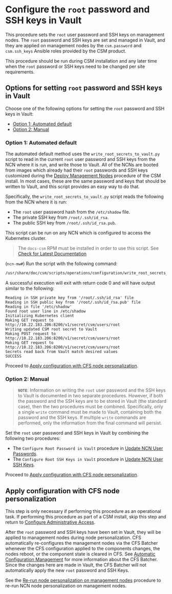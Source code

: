 # Configure the `root` password and SSH keys in Vault

This procedure sets the `root` user password and SSH keys on management nodes. The `root` password
and SSH keys are set and managed in Vault, and they are applied on management nodes by the
`csm.password` and `csm.ssh_keys` Ansible roles provided by the CSM product.

This procedure should be run during CSM installation and any later time when the `root` password or
SSH keys need to be changed per site requirements.

## Options for setting `root` password and SSH keys in Vault

Choose one of the following options for setting the `root` password and SSH keys in Vault:

- [Option 1: Automated default](#option-1-automated-default)
- [Option 2: Manual](#option-2-manual)

### Option 1: Automated default

The automated default method uses the `write_root_secrets_to_vault.py` script to read in the current
`root` user password and SSH keys from the NCN where it is run, and write those to Vault. All of the NCNs are
booted from images which already had their `root` passwords and SSH keys customized during the
[Deploy Management Nodes](../../install/deploy_non-compute_nodes.md#2-deploy-management-nodes)
procedure of the CSM install. In most cases, these are the same password and keys that should be
written to Vault, and this script provides an easy way to do that.

Specifically, the `write_root_secrets_to_vault.py` script reads the following from the NCN where it is run:

- The `root` user password hash from the `/etc/shadow` file.
- The private SSH key from `/root/.ssh/id_rsa`.
- The public SSH key from `/root/.ssh/id_rsa.pub`.

This script can be run on any NCN which is configured to access the Kubernetes cluster.

> The `docs-csm` RPM must be installed in order to use this script. See
> [Check for Latest Documentation](../../update_product_stream/README.md#check-for-latest-documentation)

(`ncn-mw#`) Run the script with the following command:

```bash
/usr/share/doc/csm/scripts/operations/configuration/write_root_secrets_to_vault.py
```

A successful execution will exit with return code 0 and will have output similar to the following:

```text
Reading in SSH private key from '/root/.ssh/id_rsa' file
Reading in SSH public key from '/root/.ssh/id_rsa.pub' file
Reading in file '/etc/shadow'
Found root user line in /etc/shadow
Initializing Kubernetes client
Making GET request to http://10.22.183.206:8200/v1/secret/csm/users/root
Writing updated CSM root secret to Vault
Making POST request to http://10.22.183.206:8200/v1/secret/csm/users/root
Making GET request to http://10.22.183.206:8200/v1/secret/csm/users/root
Secrets read back from Vault match desired values
SUCCESS
```

Proceed to [Apply configuration with CFS node personalization](#apply-configuration-with-cfs-node-personalization).

### Option 2: Manual

> **`NOTE`**: Information on writing the `root` user password and the SSH keys to Vault is documented
> in two separate procedures. However, if both the password and the SSH keys are to be stored
> in Vault (the standard case), then the two procedures must be combined. Specifically, only
> a single `write` command must be made to Vault, containing both the password and the
> SSH keys. If multiple `write` commands are performed, only the information from the
> final command will persist.

Set the `root` user password and SSH keys in Vault by combining the following two procedures:

- The `Configure Root Password in Vault` procedure in [Update NCN User Passwords](../security_and_authentication/Update_NCN_Passwords.md#procedure-configure-root-password-in-vault).
- The `Configure Root SSH Keys in Vault` procedure in [Update NCN User SSH Keys](../security_and_authentication/SSH_Keys.md#procedure-apply-root-ssh-keys-to-ncns-standalone).

Proceed to [Apply configuration with CFS node personalization](#apply-configuration-with-cfs-node-personalization).

## Apply configuration with CFS node personalization

This step is only necessary if performing this procedure as an operational task. If performing
this procedure as part of a CSM install, skip this step and return to
[Configure Administrative Access](../../install/configure_administrative_access.md).

After the `root` password and SSH keys have been set in Vault, they will be applied to management
nodes during node personalization. CFS automatically re-configures the management nodes via the CFS
Batcher whenever the CFS configuration applied to the components changes, the nodes reboot, or the
component state is cleared in CFS.
See [Automatic Configuration Management](../configuration_management/Automatic_Configuration_Management.md)
for more information about the CFS Batcher. Since the changes here are made in Vault, the CFS
Batcher will not automatically apply the new `root` password and SSH Keys.

See the [Re-run node personalization on management nodes](../configuration_management/Management_Node_Personalization.md#re-run-node-personalization-on-management-nodes)
procedure to re-run NCN node personalization on management nodes.
